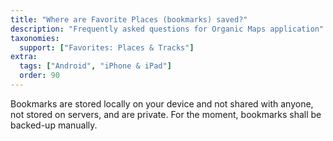 ```yaml
---
title: "Where are Favorite Places (bookmarks) saved?"
description: "Frequently asked questions for Organic Maps application"
taxonomies:
  support: ["Favorites: Places & Tracks"]
extra:
  tags: ["Android", "iPhone & iPad"]
  order: 90
---
```


Bookmarks are stored locally on your device and not shared with anyone, not stored on servers, and are private. For the moment, bookmarks shall be backed-up manually.
